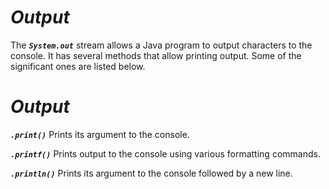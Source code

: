# ***Output***

The ***`System.out`*** stream allows a Java program to output characters to the console. It has several methods that allow printing output. Some of the significant ones are listed below.

# ***Output***
***`.print()`***
Prints its argument to the console.

***`.printf()`***
Prints output to the console using various formatting commands.

***`.println()`***
Prints its argument to the console followed by a new line.
